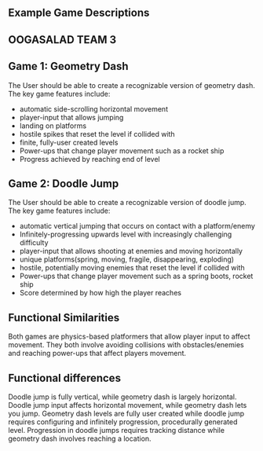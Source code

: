## Example Game Descriptions
## OOGASALAD TEAM 3


## Game 1: Geometry Dash

The User should be able to create a recognizable version of geometry dash. The key game features include:
* automatic side-scrolling horizontal movement
* player-input that allows jumping
* landing on platforms
* hostile spikes that reset the level if collided with
* finite, fully-user created levels
* Power-ups that change player movement such as a rocket ship
* Progress achieved by reaching end of level

## Game 2: Doodle Jump
The User should be able to create a recognizable version of doodle jump. The key game features include:
* automatic vertical jumping that occurs on contact with a platform/enemy
* Infinitely-progressing upwards level with increasingly challenging difficulty
* player-input that allows shooting at enemies and moving horizontally
* unique platforms(spring, moving, fragile, disappearing, exploding)
* hostile, potentially moving enemies that reset the level if collided with
* Power-ups that change player movement such as a spring boots, rocket ship
* Score determined by how high the player reaches

## Functional Similarities
Both games are physics-based platformers that allow player input to affect movement. They both
involve avoiding collisions with obstacles/enemies and reaching power-ups that affect players movement.

## Functional differences
Doodle jump is fully vertical, while geometry dash is largely horizontal. Doodle jump input affects horizontal movement,
while geometry dash lets you jump. Geometry dash levels are fully user created while doodle jump requires configuring
and infinitely progression, procedurally generated level. Progression in doodle jumps requires tracking distance while
geometry dash involves reaching a location.